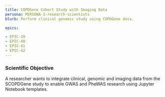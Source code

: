 ```yaml
---
title: COPDGene Cohort Study with Imaging Data
persona: PERSONA-3-research-scientists
blurb: Perform clinical genomic study using COPDGene data.

epics:

- EPIC-39
- EPIC-40
- EPIC-41
- EPIC-42
---
```


### Scientific Objective

A researcher wants to integrate clinical, genomic and imaging data from the SCOPDGene study to enable GWAS and PheWAS research using Jupyter Notebook templates.
